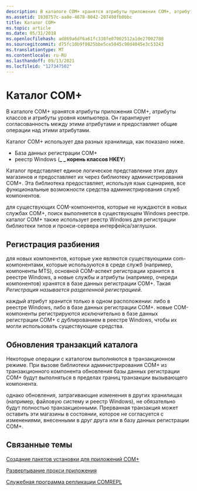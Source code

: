 ```yaml
---
description: В каталоге COM+ хранятся атрибуты приложения COM+, атрибуты классов и атрибуты уровня компьютера. Он гарантирует согласованность между этими атрибутами и предоставляет общие операции над этими атрибутами.
ms.assetid: 1838757c-aa8e-4678-8042-207498fb0bbc
title: Каталог COM+
ms.topic: article
ms.date: 05/31/2018
ms.openlocfilehash: ad869a6df6a61fc338fe07002512a1de27002788
ms.sourcegitcommit: d75fc10b9f0825bbe5ce5045c90d4045e3c53243
ms.translationtype: MT
ms.contentlocale: ru-RU
ms.lasthandoff: 09/13/2021
ms.locfileid: "127347502"
---
```

# <a name="the-com-catalog"></a>Каталог COM+

В каталоге COM+ хранятся атрибуты приложения COM+, атрибуты классов и атрибуты уровня компьютера. Он гарантирует согласованность между этими атрибутами и предоставляет общие операции над этими атрибутами.

Каталог COM+ использует два разных хранилища, как показано ниже.

-   База данных регистрации COM+
-   реестр Windows (**\_ \_ корень классов HKEY**)

Каталог представляет единое логическое представление этих двух магазинов и предоставляет их через библиотеку администрирования COM+. Эта библиотека предоставляет, используя язык сценариев, все функциональные возможности средства администрирования служб компонентов.

для существующих COM-компонентов, которые не нуждаются в новых службах COM+, поиск выполняется в существующем Windows реестре. каталог COM+ также использует реестр Windows для регистрации библиотеки типов и прокси-сервера интерфейса/заглушки.

## <a name="split-registration"></a>Регистрация разбиения

для новых компонентов, которые уже являются существующими com-компонентами, которые используются в среде служб (например, компоненты MTS), основной COM-аспект регистрации хранится в реестре Windows, а новые службы и атрибуты (например, очереди компонентов) хранятся в базе данных регистрации COM+. Такая *Регистрация называется разделенной регистрацией*.

каждый атрибут хранится только в одном расположении: либо в реестре Windows, либо в базе данных регистрации COM+. новые COM-компоненты регистрируются исключительно в базе данных регистрации COM+ с дублированием в реестре Windows, чтобы их могли использовать существующие средства.

## <a name="transactional-updates-to-the-catalog"></a>Обновления транзакций каталога

Некоторые операции с каталогом выполняются в транзакционном режиме. При вызове библиотеки администрирования COM+ из транзакционного компонента обновления базы данных регистрации COM+ будут выполняться в пределах границ транзакции вызывающего компонента.

однако обновления, затрагивающие изменения в других хранилищах (например, файловую систему и реестр Windows), не обязательно будут полностью транзакционными. Прерванная транзакция может оставить эти магазины в состоянии, которое не согласуется с изменениями, внесенными в друг друга или в базу данных регистрации COM+.

## <a name="related-topics"></a>Связанные темы

<dl> <dt>

[Создание пакетов установки для приложений COM+](creating-installation-packages-for-com--applications.md)
</dt> <dt>

[Развертывание прокси приложения](deploying-application-proxies.md)
</dt> <dt>

[Служебная программа репликации COMREPL](the-comrepl-replication-utility.md)
</dt> </dl>

 

 



